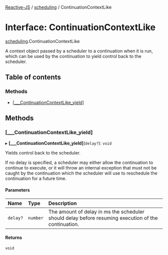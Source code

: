 [Reactive-JS](../README.md) / [scheduling](../modules/scheduling.md) / ContinuationContextLike

# Interface: ContinuationContextLike

[scheduling](../modules/scheduling.md).ContinuationContextLike

A context object passed by a scheduler to a continuation
when it is run, which can be used by the continuation to
yield control back to the scheduler.

## Table of contents

### Methods

- [[\_\_\_ContinuationContextLike\_yield]](scheduling.ContinuationContextLike.md#[___continuationcontextlike_yield])

## Methods

### [\_\_\_ContinuationContextLike\_yield]

▸ **[___ContinuationContextLike_yield]**(`delay?`): `void`

Yields control back to the scheduler.

If no delay is specified, a scheduler may either allow
the continuation to continue to execute, or it will throw
an internal exception that must not be caught by the continuation
which the scheduler will use to reschedule the continuation for
a future time.

#### Parameters

| Name | Type | Description |
| :------ | :------ | :------ |
| `delay?` | `number` | The amount of delay in ms the scheduler should delay before resuming execution of the continuation. |

#### Returns

`void`
